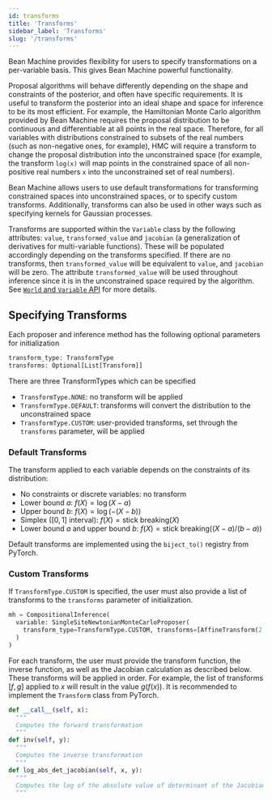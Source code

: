 ```yaml
---
id: transforms
title: 'Transforms'
sidebar_label: 'Transforms'
slug: '/transforms'
---
```


Bean Machine provides flexibility for users to specify transformations on a per-variable basis. This gives Bean Machine powerful functionality.

Proposal algorithms will behave differently depending on the shape and constraints of the posterior, and often have specific requirements. It is useful to transform the posterior into an ideal shape and space for inference to be its most efficient. For example, the Hamiltonian Monte Carlo algorithm provided by Bean Machine requires the proposal distribution to be continuous and differentiable at all points in the real space. Therefore, for all variables with distributions constrained to subsets of the real numbers (such as non-negative ones, for example), HMC will require a transform to change the proposal distribution into the unconstrained space (for example, the transform `log(x)` will map points in the constrained space of all non-positive real numbers `x` into the unconstrained set of real numbers).

Bean Machine allows users to use default transformations for transforming constrained spaces into unconstrained spaces, or to specify custom transforms. Additionally, transforms can also be used in other ways such as specifying kernels for Gaussian processes.

Transforms are supported within the `Variable` class by the following attributes: `value`, `transformed_value` and `jacobian` (a generalization of derivatives for multi-variable functions). These will be populated accordingly depending on the transforms specified. If there are no transforms, then `transformed_value` will be equivalent to `value`, and `jacobian` will be zero. The attribute `transformed_value` will be used throughout inference since it is in the unconstrained space required by the algorithm. See [`World` and `Variable` API](../custom_proposers/variable.md) for more details.

## Specifying Transforms
Each proposer and inference method has the following optional parameters for initialization
```py
transform_type: TransformType
transforms: Optional[List[Transform]]
```

There are three TransformTypes which can be specified
* `TransformType.NONE`: no transform will be applied
* `TransformType.DEFAULT`: transforms will convert the distribution to the unconstrained space
* `TransformType.CUSTOM`: user-provided transforms, set through the `transforms` parameter, will be applied

### Default Transforms

The transform applied to each variable depends on the constraints of its distribution:

* No constraints or discrete variables: no transform
* Lower bound $a$: $f(X) = \log(X - a)$
* Upper bound $b$: $f(X) = \log(-(X - b))$
* Simplex ($[0,1]$ interval): $f(X) = \text{stick breaking}(X)$
* Lower bound $a$ and upper bound $b$: $f(X) = \text{stick breaking}((X - a) / (b - a))$

Default transforms are implemented using the `biject_to()` registry from PyTorch.

### Custom Transforms
If `TransformType.CUSTOM` is specified, the user must also provide a list of transforms to the `transforms` parameter of initialization.
```py
mh = CompositionalInference(
  variable: SingleSiteNewtonianMonteCarloProposer(
    transform_type=TransformType.CUSTOM, transforms=[AffineTransform(2.0, 1.0)]
  )
)
```

For each transform, the user must provide the transform function, the inverse function, as well as the Jacobian calculation as described below. These transforms will be applied in order. For example, the list of transforms $[f, g]$ applied to $x$ will result in the value $g(f(x))$. It is recommended to implement the `Transform` class from PyTorch.
```py
def __call__(self, x):
  """
  Computes the forward transformation
  """
def inv(self, y):
  """
  Computes the inverse transformation
  """
def log_abs_det_jacobian(self, x, y):
  """
  Computes the log of the absolute value of determinant of the Jacobian `log |dy/dx|`
  """
```
